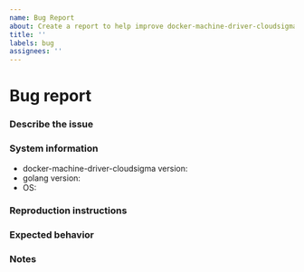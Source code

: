 ```yaml
---
name: Bug Report
about: Create a report to help improve docker-machine-driver-cloudsigma
title: ''
labels: bug
assignees: ''
---
```


# Bug report

### Describe the issue
<!-- Please provide a clear and concise description of the problem you are
facing including the steps to reproduce the issue. -->

### System information
<!-- Please provide the following information: -->
 - docker-machine-driver-cloudsigma version:
 - golang version: <!-- The output of `go version` -->
 - OS: <!-- E.g. macOS Catalina, Ubuntu 19.04, etc -->

### Reproduction instructions
<!-- Describe the code to reproduce the behavior. -->

### Expected behavior
<!-- A clear and concise description of what you expected to happen. -->

### Notes
<!-- Add any additional details that may be important for us to know. -->

